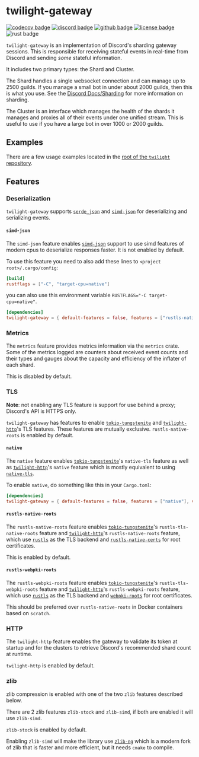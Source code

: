 # twilight-gateway

[![codecov badge][]][codecov link] [![discord badge][]][discord link] [![github badge][]][github link] [![license badge][]][license link] ![rust badge]

`twilight-gateway` is an implementation of Discord's sharding gateway sessions.
This is responsible for receiving stateful events in real-time from Discord
and sending *some* stateful information.

It includes two primary types: the Shard and Cluster.

The Shard handles a single websocket connection and can manage up to 2500
guilds. If you manage a small bot in under about 2000 guilds, then this is
what you use. See the [Discord Docs/Sharding][docs:discord:sharding] for
more information on sharding.

The Cluster is an interface which manages the health of the shards it
manages and proxies all of their events under one unified stream. This is
useful to use if you have a large bot in over 1000 or 2000 guilds.

## Examples

There are a few usage examples located in the [root of the `twilight`
repository][github examples link].

## Features

### Deserialization

`twilight-gateway` supports [`serde_json`] and [`simd-json`] for
deserializing and serializing events.

#### `simd-json`

The `simd-json` feature enables [`simd-json`] support to use simd features
of modern cpus to deserialize responses faster. It is not enabled by
default.

To use this feature you need to also add these lines to
`<project root>/.cargo/config`:

```toml
[build]
rustflags = ["-C", "target-cpu=native"]
```
you can also use this environment variable `RUSTFLAGS="-C target-cpu=native"`.

```toml
[dependencies]
twilight-gateway = { default-features = false, features = ["rustls-native-roots", "simd-json"], version = "0.2" }
```

### Metrics

The `metrics` feature provides metrics information via the `metrics` crate.
Some of the metrics logged are counters about received event counts and
their types and gauges about the capacity and efficiency of the inflater of
each shard.

This is disabled by default.

### TLS

**Note**: not enabling any TLS feature is support for use behind a proxy;
Discord's API is HTTPS only.

`twilight-gateway` has features to enable [`tokio-tungstenite`] and
[`twilight-http`]'s TLS features. These features are mutually exclusive.
`rustls-native-roots` is enabled by default.

#### `native`

The `native` feature enables [`tokio-tungstenite`]'s `native-tls`
feature as well as [`twilight-http`]'s `native` feature which is mostly
equivalent to using [`native-tls`].

To enable `native`, do something like this in your `Cargo.toml`:

```toml
[dependencies]
twilight-gateway = { default-features = false, features = ["native"], version = "0.2" }
```

#### `rustls-native-roots`

The `rustls-native-roots` feature enables [`tokio-tungstenite`]'s `rustls-tls-native-roots` feature and
[`twilight-http`]'s `rustls-native-roots` feature, which use [`rustls`] as the TLS backend and [`rustls-native-certs`]
for root certificates.

This is enabled by default.

#### `rustls-webpki-roots`

The `rustls-webpki-roots` feature enables [`tokio-tungstenite`]'s `rustls-tls-webpki-roots` feature and
[`twilight-http`]'s `rustls-webpki-roots` feature, which use [`rustls`] as the TLS backend and [`webpki-roots`]
for root certificates.

This should be preferred over `rustls-native-roots` in Docker containers based on `scratch`.

### HTTP

The `twilight-http` feature enables the gateway to validate its token at startup
and for the clusters to retrieve Discord's recommended shard count at runtime.

`twilight-http` is enabled by default.

### zlib

zlib compression is enabled with one of the two `zlib` features described below.

There are 2 zlib features `zlib-stock` and `zlib-simd`, if both are enabled it
will use `zlib-simd`.

`zlib-stock` is enabled by default.

Enabling `zlib-simd` will make the library use [`zlib-ng`] which is a modern
fork of zlib that is faster and more efficient, but it needs `cmake` to compile.

[`native-tls`]: https://crates.io/crates/native-tls
[`rustls`]: https://crates.io/crates/rustls
[`rustls-native-certs`]: https://crates.io/crates/rustls-native-certs
[`serde_json`]: https://crates.io/crates/serde_json
[`simd-json`]: https://crates.io/crates/simd-json
[`tokio-tungstenite`]: https://crates.io/crates/tokio-tungstenite
[`twilight-http`]: https://twilight-rs.github.io/twilight/twilight_http/index.html
[`webpki-roots`]: https://crates.io/crates/webpki-roots
[`zlib-ng`]: https://github.com/zlib-ng/zlib-ng
[codecov badge]: https://img.shields.io/codecov/c/gh/twilight-rs/twilight?logo=codecov&style=for-the-badge&token=E9ERLJL0L2
[codecov link]: https://app.codecov.io/gh/twilight-rs/twilight/
[discord badge]: https://img.shields.io/discord/745809834183753828?color=%237289DA&label=discord%20server&logo=discord&style=for-the-badge
[discord link]: https://discord.gg/7jj8n7D
[docs:discord:sharding]: https://discord.com/developers/docs/topics/gateway#sharding
[github badge]: https://img.shields.io/badge/github-twilight-6f42c1.svg?style=for-the-badge&logo=github
[github examples link]: https://github.com/twilight-rs/twilight/tree/main/examples
[github link]: https://github.com/twilight-rs/twilight
[license badge]: https://img.shields.io/badge/license-ISC-blue.svg?style=for-the-badge&logo=pastebin
[license link]: https://github.com/twilight-rs/twilight/blob/main/LICENSE.md
[rust badge]: https://img.shields.io/badge/rust-1.60+-93450a.svg?style=for-the-badge&logo=rust

